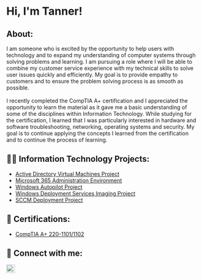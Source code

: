 <h1>Hi, I'm Tanner! <br/></h1>

<h2>About:</h2>
I am someone who is excited by the opportunity to help users with technology and to expand my understanding of computer systems through solving problems and learning. I am pursuing a role where I will be able to combine my customer service experience with my technical skills to solve user issues quickly and efficiently. My goal is to provide empathy to customers and to ensure the problem solving process is as smooth as possible.
<br /><br/>
I recently completed the CompTIA A+ certification and I appreciated the opportunity to learn the material as it gave me a basic understanding of some of the disciplines within Information Technology. While studying for the certification, I learned that I was particularly interested in hardware and software troubleshooting, networking, operating systems and security. My goal is to continue applying the concepts I learned from the certification and to continue the process of learning.
<br />

<h2>👨‍💻 Information Technology Projects:</h2>

- [Active Directory Virtual Machines Project](https://github.com/tvannewkirk/ActiveDirectoryLab)
- [Microsoft 365 Administration Environment](https://github.com/tvannewkirk/Microsoft365Admin)
- [Windows Autopilot Project](https://github.com/tvannewkirk/Microsoft365Admin)
- [Windows Deployment Services Imaging Project](https://github.com/tvannewkirk/Microsoft365Admin)
- [SCCM Deployment Project](https://github.com/tvannewkirk/Microsoft365Admin)

<h2>📄 Certifications: </h2>

- [CompTIA A+ 220-1101/1102](https://www.certmetrics.com/comptia/public/verification.aspx?code=BVSH6PM7J40PFR3C)

<h2> 🤳 Connect with me:</h2>

[<img align="left" alt="TannerVanNewkirk | LinkedIn" width="22px" src="https://cdn.jsdelivr.net/npm/simple-icons@v3/icons/linkedin.svg" />][linkedin]

[linkedin]: https://www.linkedin.com/in/tanner-vannewkirk/

<!--

Here are some ideas to get you started:

- 🔭 I’m currently working on ...
- 🌱 I’m currently learning ...
- 👯 I’m looking to collaborate on ...
- 🤔 I’m looking for help with ...
- 💬 Ask me about ...
- 📫 How to reach me: ...
- 😄 Pronouns: ...
- ⚡ Fun fact: ...
-->
